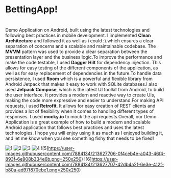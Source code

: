 # BettingApp!
#
Demo Application on Android, built using the latest technologies and following best practices in mobile development. I implemented **Clean Architecture** and followed it
as well as i could :).which ensures a clear separation of concerns and a scalable and maintainable codebase. The **MVVM** pattern was used to provide a clear separation between the presentation 
layer and the business logic.To improve the performance and make the code testable, I used **Dagger Hilt** for dependency injection. This allows for easy testing of the 
different components of the application, as well as for easy replacement of dependencies in the future.To handle data persistence, I used **Room** which is a powerful 
and flexible library from Android Jetpack that makes it easy to work with SQLite databases.I also used **Jetpack Compose**, which is the latest UI toolkit from Android, 
to build the user interface. It provides a modern and reactive way to create UIs, making the code more expressive and easier to understand.For making API requests,
i used **Retrofit**. It allows for easy creation of REST clients and provides a lot of flexibility when it comes to handling different types of responses. I used **mocky.io** 
to mock the api requests.Overall, our Demo Application is a great example of how to build a modern and scalable Android application that follows best practices 
and uses the latest technologies. 
I hope you will enjoy using it as much as I enjoyed building it, and let me know when you see something fishy that needs to be fixed!

![1](https://user-images.githubusercontent.com/7884134/213627695-f45ae547-72a0-4d32-9690-e31381681dbe.png=250x250)
![2](https://user-images.githubusercontent.com/7884134/213627699-d1baeb27-d4a5-4ede-9b42-adfd8842bf2e.png=250x250)
![3](https://user-images.githubusercontent.com/7884134/213627702-564e0257-40d2-408d-be6a-91ef929b800f.png=250x250)
![4](https://user-images.githubusercontent.com/7884134/213627704-dcfa1942-12ac-4d08-bc4c-0614bc5558c9.png=250x250)
![5]https://user-images.githubusercontent.com/7884134/213627706-0f4ceb4e-a043-46f4-893f-6e908b334e6b.png=250x250)
![6]https://user-images.githubusercontent.com/7884134/213627707-42db4a2f-6e3e-412f-b80a-ad97f870ebe1.png=250x250)
